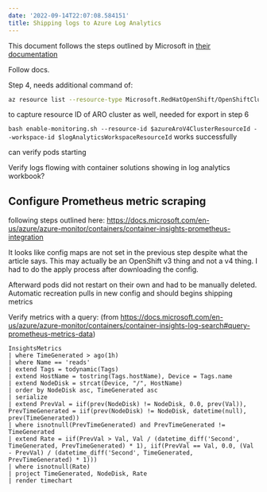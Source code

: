 ```yaml
---
date: '2022-09-14T22:07:08.584151'
title: Shipping logs to Azure Log Analytics
---
```


This document follows the steps outlined by Microsoft in [their documentation](https://docs.microsoft.com/en-us/azure/azure-monitor/containers/container-insights-azure-redhat4-setup)

Follow docs.

Step 4, needs additional command of:
```bash
az resource list --resource-type Microsoft.RedHatOpenShift/OpenShiftClusters -o json
```
to capture resource ID of ARO cluster as well, needed for export in step 6

`bash enable-monitoring.sh --resource-id $azureAroV4ClusterResourceId --workspace-id $logAnalyticsWorkspaceResourceId` works successfully

can verify pods starting

Verify logs flowing with container solutions showing in log analytics workbook?

## Configure Prometheus metric scraping

following steps outlined here: https://docs.microsoft.com/en-us/azure/azure-monitor/containers/container-insights-prometheus-integration

It looks like config maps are not set in the previous step despite what the article says. This may actually be an OpenShift v3 thing and not a v4 thing. I had to do the apply process after downloading the config.

Afterward pods did not restart on their own and had to be manually deleted. Automatic recreation pulls in new config and should begins shipping metrics

Verify metrics with a query: (from https://docs.microsoft.com/en-us/azure/azure-monitor/containers/container-insights-log-search#query-prometheus-metrics-data)

```
InsightsMetrics
| where TimeGenerated > ago(1h)
| where Name == 'reads'
| extend Tags = todynamic(Tags)
| extend HostName = tostring(Tags.hostName), Device = Tags.name
| extend NodeDisk = strcat(Device, "/", HostName)
| order by NodeDisk asc, TimeGenerated asc
| serialize
| extend PrevVal = iif(prev(NodeDisk) != NodeDisk, 0.0, prev(Val)), PrevTimeGenerated = iif(prev(NodeDisk) != NodeDisk, datetime(null), prev(TimeGenerated))
| where isnotnull(PrevTimeGenerated) and PrevTimeGenerated != TimeGenerated
| extend Rate = iif(PrevVal > Val, Val / (datetime_diff('Second', TimeGenerated, PrevTimeGenerated) * 1), iif(PrevVal == Val, 0.0, (Val - PrevVal) / (datetime_diff('Second', TimeGenerated, PrevTimeGenerated) * 1)))
| where isnotnull(Rate)
| project TimeGenerated, NodeDisk, Rate
| render timechart
```
